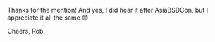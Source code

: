 Thanks for the mention! And yes, I did hear it after AsiaBSDCon, but I appreciate it all the same 😊

Cheers,
Rob.
